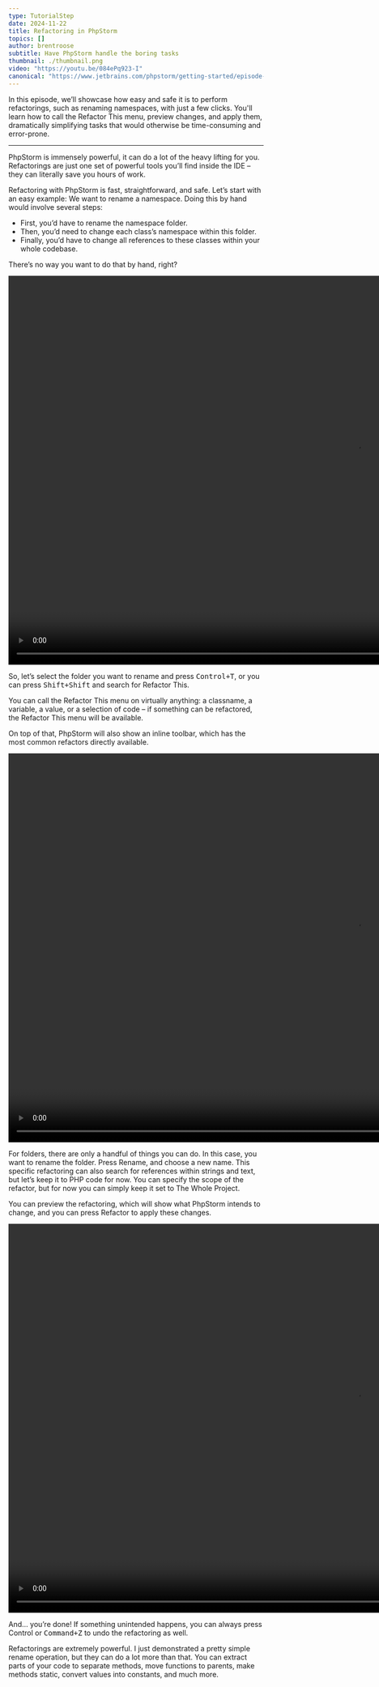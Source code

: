 ```yaml
---
type: TutorialStep
date: 2024-11-22
title: Refactoring in PhpStorm
topics: []
author: brentroose
subtitle: Have PhpStorm handle the boring tasks
thumbnail: ./thumbnail.png
video: "https://youtu.be/084ePq923-I"
canonical: "https://www.jetbrains.com/phpstorm/getting-started/episode-4/"
---
```


In this episode, we’ll showcase how easy and safe it is to perform refactorings, such as renaming namespaces, with just a few clicks. You'll learn how to call the Refactor This menu, preview changes, and apply them, dramatically simplifying tasks that would otherwise be time-consuming and error-prone.

---

PhpStorm is immensely powerful, it can do a lot of the heavy lifting for you. Refactorings are just one set of powerful tools you’ll find inside the IDE – they can literally save you hours of work.

Refactoring with PhpStorm is fast, straightforward, and safe. Let’s start with an easy example: We want to rename a namespace. Doing this by hand would involve several steps:

- First, you’d have to rename the namespace folder.
- Then, you’d need to change each class’s namespace within this folder.
- Finally, you’d have to change all references to these classes within your whole codebase.

There’s no way you want to do that by hand, right?

<video width="1366" height="768" controls loop autoplay muted>
  <source src="../e4-doing-by-hand-720.webm" type="video/webm">
  Your browser does not support the video tag.
</video>

So, let’s select the folder you want to rename and press <kbd>Control+T</kbd>, or you can press <kbd>Shift+Shift</kbd> and search for Refactor This.

You can call the Refactor This menu on virtually anything: a classname, a variable, a value, or a selection of code – if something can be refactored, the Refactor This menu will be available.

On top of that, PhpStorm will also show an inline toolbar, which has the most common refactors directly available.

<video width="1366" height="768" controls loop autoplay muted>
  <source src="../e4-calling-refactoring.webm" type="video/webm">
  Your browser does not support the video tag.
</video>

For folders, there are only a handful of things you can do. In this case, you want to rename the folder. Press Rename, and choose a new name. This specific refactoring can also search for references within strings and text, but let’s keep it to PHP code for now. You can specify the scope of the refactor, but for now you can simply keep it set to The Whole Project.

You can preview the refactoring, which will show what PhpStorm intends to change, and you can press Refactor to apply these changes.

<video width="1366" height="768" controls loop autoplay muted>
  <source src="../e4-refactoring.webm" type="video/webm">
  Your browser does not support the video tag.
</video>

And… you’re done! If something unintended happens, you can always press <kbc>Control</kbd> or <kbd>Command+Z</kbd> to undo the refactoring as well.

Refactorings are extremely powerful. I just demonstrated a pretty simple rename operation, but they can do a lot more than that. You can extract parts of your code to separate methods, move functions to parents, make methods static, convert values into constants, and much more.
